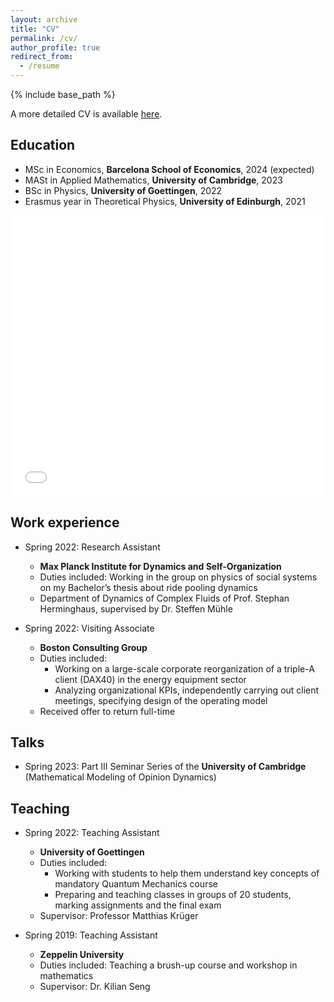 ```yaml
---
layout: archive
title: "CV"
permalink: /cv/
author_profile: true
redirect_from:
  - /resume
---
```


{% include base_path %}

A more detailed CV is available [here](https://daniel-a-fisch.github.io/files/CV_Daniel-Fisch.pdf).

## Education

* MSc in Economics, **Barcelona School of Economics**, 2024 (expected)
* MASt in Applied Mathematics, **University of Cambridge**, 2023
* BSc in Physics, **University of Goettingen**, 2022
* Erasmus year in Theoretical Physics, **University of Edinburgh**, 2021

<iframe src="/talkmap/map.html" height="450" width="100%" style="border:none;"></iframe>

## Work experience

* Spring 2022: Research Assistant
  * **Max Planck Institute for Dynamics and Self-Organization**
  * Duties included: Working in the group on physics of social systems on my Bachelor’s thesis about ride pooling dynamics
  * Department of Dynamics of Complex Fluids of Prof. Stephan Herminghaus, supervised by Dr. Steffen Mühle

* Spring 2022: Visiting Associate
  * **Boston Consulting Group**
  * Duties included:
    * Working on a large-scale corporate reorganization of a triple-A client (DAX40) in the energy equipment sector
    * Analyzing organizational KPIs, independently carrying out client meetings, specifying design of the operating model
  * Received offer to return full-time

## Talks

* Spring 2023: Part III Seminar Series of the **University of Cambridge** (Mathematical Modeling of Opinion Dynamics)
  
## Teaching

* Spring 2022: Teaching Assistant
  * **University of Goettingen**
  * Duties included:
    * Working with students to help them understand key concepts of mandatory Quantum Mechanics course
    * Preparing and teaching classes in groups of 20 students, marking assignments and the final exam
  * Supervisor: Professor Matthias Krüger
 
* Spring 2019: Teaching Assistant
  * **Zeppelin University**
  * Duties included: Teaching a brush-up course and workshop in mathematics
  * Supervisor: Dr. Kilian Seng
